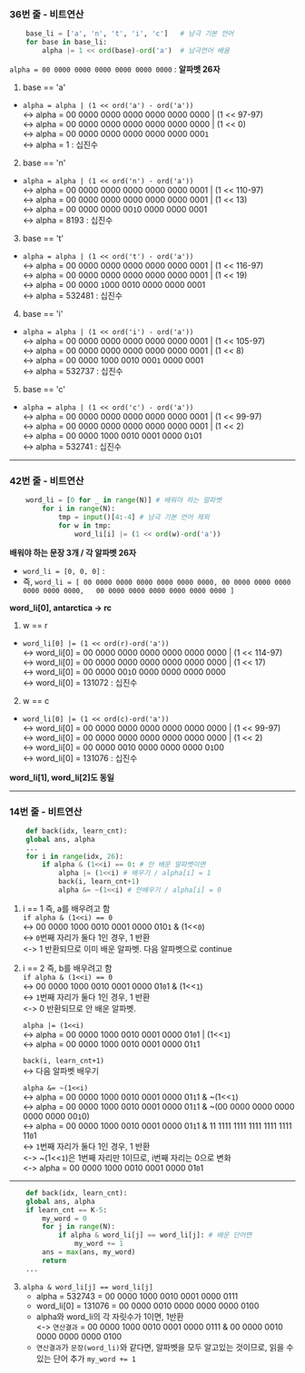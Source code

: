### 36번 줄 - 비트연산
```python
    base_li = ['a', 'n', 't', 'i', 'c']   # 남극 기본 언어
    for base in base_li:
        alpha |= 1 << ord(base)-ord('a')  # 남극언어 배움
```

`alpha = 00 0000 0000 0000 0000 0000 0000` : **알파벳 26자**
1. base == 'a'
  - `alpha = alpha | (1 << ord('a') - ord('a'))`  
      <-> alpha = 00 0000 0000 0000 0000 0000 0000 | (1 << 97-97)  
      <-> alpha = 00 0000 0000 0000 0000 0000 0000 | (1 << 0)  
      <-> alpha = 00 0000 0000 0000 0000 0000 000`1`  
      <-> alpha = 1 : 십진수  
2. base == 'n'
  - `alpha = alpha | (1 << ord('n') - ord('a'))`  
      <-> alpha = 00 0000 0000 0000 0000 0000 0001 | (1 << 110-97)  
      <-> alpha = 00 0000 0000 0000 0000 0000 0001 | (1 << 13)  
      <-> alpha = 00 0000 0000 00`1`0 0000 0000 0001  
      <-> alpha = 8193 : 십진수  
3. base == 't'
  - `alpha = alpha | (1 << ord('t') - ord('a'))`  
      <-> alpha = 00 0000 0000 0000 0000 0000 0001 | (1 << 116-97)  
      <-> alpha = 00 0000 0000 0000 0000 0000 0001 | (1 << 19)  
      <-> alpha = 00 0000 `1`000 0010 0000 0000 0001  
      <-> alpha = 532481 : 십진수  
4. base == 'i'
  - `alpha = alpha | (1 << ord('i') - ord('a'))`  
      <-> alpha = 00 0000 0000 0000 0000 0000 0001 | (1 << 105-97)  
      <-> alpha = 00 0000 0000 0000 0000 0000 0001 | (1 << 8)  
      <-> alpha = 00 0000 1000 0010 000`1` 0000 0001  
      <-> alpha = 532737 : 십진수  
5. base == 'c'
  - `alpha = alpha | (1 << ord('c') - ord('a'))`  
      <-> alpha = 00 0000 0000 0000 0000 0000 0001 | (1 << 99-97)  
      <-> alpha = 00 0000 0000 0000 0000 0000 0001 | (1 << 2)  
      <-> alpha = 00 0000 1000 0010 0001 0000 0`1`01  
      <-> alpha = 532741 : 십진수  

---

### 42번 줄 - 비트연산
```python
    word_li = [0 for _ in range(N)] # 배워야 하는 알파벳
        for i in range(N):
            tmp = input()[4:-4] # 남극 기본 언어 제외
            for w in tmp:
                word_li[i] |= (1 << ord(w)-ord('a'))
```
**배워야 하는 문장 3개 / 각 알파벳 26자**
  - `word_li = [0, 0, 0]` :  
  - 즉, `word_li = [
    00 0000 0000 0000 0000 0000 0000,
    00 0000 0000 0000 0000 0000 0000,  
    00 0000 0000 0000 0000 0000 0000
    ]`


**word_li[0], antarctica -> rc**
  1. w == r
- `word_li[0] |= (1 << ord(r)-ord('a'))`  
        <-> word_li[0] = 00 0000 0000 0000 0000 0000 0000 | (1 << 114-97)  
        <-> word_li[0] = 00 0000 0000 0000 0000 0000 0000 | (1 << 17)  
        <-> word_li[0] = 00 0000 00`1`0 0000 0000 0000 0000  
        <-> word_li[0] = 131072 : 십진수  
2. w == c  
- `word_li[0] |= (1 << ord(c)-ord('a'))`  
        <-> word_li[0] = 00 0000 0000 0000 0000 0000 0000 | (1 << 99-97)  
        <-> word_li[0] = 00 0000 0000 0000 0000 0000 0000 | (1 << 2)  
        <-> word_li[0] = 00 0000 0010 0000 0000 0000 0`1`00  
        <-> word_li[0] = 131076 : 십진수  


**word_li[1], word_li[2]도 동일**


---

### 14번 줄 - 비트연산
```python
    def back(idx, learn_cnt):
    global ans, alpha
    ...
    for i in range(idx, 26):
        if alpha & (1<<i) == 0: # 안 배운 알파벳이면
            alpha |= (1<<i) # 배우기 / alpha[i] = 1
            back(i, learn_cnt+1)
            alpha &= ~(1<<i) # 안배우기 / alpha[i] = 0
```
1. i == 1 즉, a를 배우려고 함  
    `if alpha & (1<<i) == 0`  
    <-> 00 0000 1000 0010 0001 0000 010`1` & (1<<`0`)  
    <-> `0`번째 자리가 둘다 1인 경우, 1 반환  
    <-> 1 반환되므로 이미 배운 알파벳. 다음 알파벳으로 continue  

2. i == 2 즉, b를 배우려고 함  
    `if alpha & (1<<i) == 0`  
    <-> 00 0000 1000 0010 0001 0000 01`0`1 & (1<<`1`)  
    <-> `1`번째 자리가 둘다 1인 경우, 1 반환  
    <-> 0 반환되므로 안 배운 알파벳.
    
    `alpha |= (1<<i)`  
    <-> alpha = 00 0000 1000 0010 0001 0000 01`0`1 | (1<<`1`)   
    <-> alpha = 00 0000 1000 0010 0001 0000 01`1`1 
    
    `back(i, learn_cnt+1)`  
    <-> 다음 알파벳 배우기

    `alpha &= ~(1<<i)`  
    <-> alpha = 00 0000 1000 0010 0001 0000 01`1`1 & ~(1<<`1`)  
    <-> alpha = 00 0000 1000 0010 0001 0000 01`1`1 & ~(00 0000 0000 0000 0000 0000 00`1`0)  
    <-> alpha = 00 0000 1000 0010 0001 0000 01`1`1 & 11 1111 1111 1111 1111 1111 11`0`1  
    <-> `1`번째 자리가 둘다 1인 경우, 1 반환  
    <-> ~(1<<`1`)은 1번째 자리만 1이므로, i번째 자리는 0으로 변화  
    <-> alpha = 00 0000 1000 0010 0001 0000 01`0`1

---

```python
    def back(idx, learn_cnt):
    global ans, alpha
    if learn_cnt == K-5:
        my_word = 0
        for j in range(N):
            if alpha & word_li[j] == word_li[j]: # 배운 단어면
                my_word += 1
        ans = max(ans, my_word)
        return
    ...
```  

3. `alpha & word_li[j] == word_li[j]`  
    - alpha = 532743 = 00 0000 1000 0010 0001 0000 0111
    - word_li[0] = 131076 = 00 0000 0010 0000 0000 0000 0100
    - alpha와 word_li의 각 자릿수가 1이면, 1반환   
    <-> `연산결과` = 00 0000 1000 0010 0001 0000 0111 & 00 0000 0010 0000 0000 0000 0100
    - `연산결과`가 `문장(word_li)`와 같다면, 알파벳을 모두 알고있는 것이므로, 읽을 수 있는 단어 추가 `my_word += 1`

